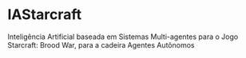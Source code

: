 # IAStarcraft
Inteligência Artificial baseada em Sistemas Multi-agentes para o Jogo Starcraft: Brood War, para a cadeira Agentes Autônomos
